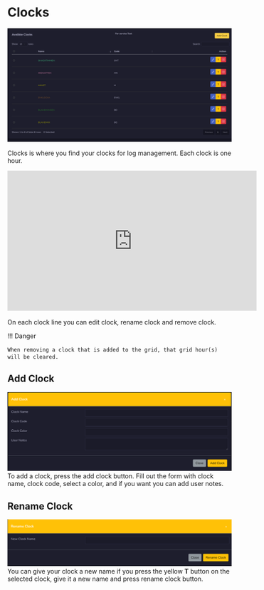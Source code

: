 # Clocks
![Screenshot](img/clocks.png)

Clocks is where you find your clocks for log management. Each clock is one hour.

<iframe width="560" height="315" src="https://www.youtube.com/embed/71DGQ5_J_o4?si=A4A2JHcRcLj9rIzA" title="YouTube video player" frameborder="0" allow="accelerometer; autoplay; clipboard-write; encrypted-media; gyroscope; picture-in-picture; web-share" referrerpolicy="strict-origin-when-cross-origin" allowfullscreen></iframe>

On each clock line you can edit clock, rename clock and remove clock.

!!! Danger

    When removing a clock that is added to the grid, that grid hour(s) will be cleared.

## Add Clock
![Screenshot](img/addclock.png)
To add a clock, press the add clock button. Fill out the form with clock name, clock code, select a color, and if you want you can add user notes.

## Rename Clock
![Screenshot](img/renameclock.png)
You can give your clock a new name if you press the yellow **T** button on the selected clock, give it a new name and press rename clock button.